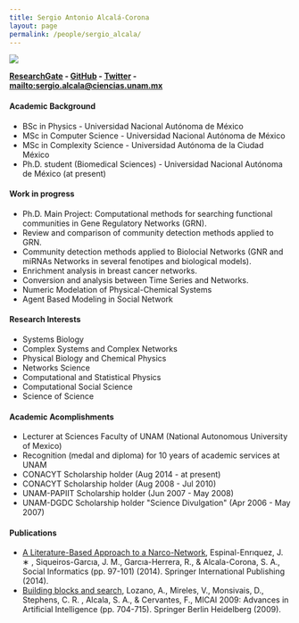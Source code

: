 ```yaml
---
title: Sergio Antonio Alcalá-Corona
layout: page
permalink: /people/sergio_alcala/
---
```

![][image]

__[ResearchGate][1] - [GitHub][2] - [Twitter][3] - <mailto:sergio.alcala@ciencias.unam.mx>__

#### Academic Background

* BSc in Physics - Universidad Nacional Autónoma de México
* MSc in Computer Science - Universidad Nacional Autónoma de México
* MSc in Complexity Science - Universidad Autónoma de la Ciudad México
* Ph.D. student (Biomedical Sciences) - Universidad Nacional Autónoma de México (at present)

#### Work in progress
* Ph.D. Main Project: Computational methods for searching functional communities in Gene Regulatory Networks (GRN).
* Review and comparison of community detection methods applied to GRN.
* Community detection methods applied to Biolocial Networks (GNR and miRNAs Networks in several fenotipes and biological models).
* Enrichment analysis in breast cancer networks.
* Conversion and analysis between Time Series and Networks.
* Numeric Modelation of Physical-Chemical Systems
* Agent Based Modeling in Social Network

#### Research Interests
* Systems Biology
* Complex Systems and Complex Networks
* Physical Biology and Chemical Physics
* Networks Science
* Computational and Statistical Physics
* Computational Social Science
* Science of Science

#### Academic Acomplishments
* Lecturer at Sciences Faculty of UNAM (National Autonomous University of Mexico) 
* Recognition (medal and diploma) for 10 years of academic services at UNAM 
* CONACYT Scholarship holder (Aug 2014 - at present)
* CONACYT Scholarship holder (Aug 2008 - Jul 2010)
* UNAM-PAPIIT Scholarship holder  (Jun 2007 - May 2008)
* UNAM-DGDC Scholarship holder "Science Divulgation" (Apr 2006 - May 2007)

#### Publications

* [A Literature-Based Approach to a Narco-Network][A], Espinal-Enrıquez, J. ∗ , Siqueiros-Garcıa, J. M., Garcıa-Herrera, R., & Alcala-Corona, S. A., Social Informatics (pp. 97-101) (2014). Springer International Publishing (2014).
* [Building blocks and search][B], Lozano, A., Mireles, V., Monsivais, D., Stephens, C. R. , Alcala, S. A., & Cervantes, F., MICAI 2009: Advances in Artificial Intelligence (pp. 704-715). Springer Berlin Heidelberg (2009).


[image]: https://cloud.githubusercontent.com/assets/9357097/13887206/17b2251e-ed00-11e5-97c9-edfe7d271065.png

[A]: http://link.springer.com/chapter/10.1007/978-3-319-15168-7_13
[B]: http://link.springer.com/chapter/10.1007/978-3-642-05258-3_62

[1]: https://www.researchgate.net/profile/Sergio_Alcala_Corona/
[2]: https://github.com/saac/
[3]: https://twitter.com/serch_alc
